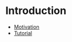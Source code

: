 # Introduction

* [Motivation](/docs/introduction/Motivation.md)
* [Tutorial](/docs/introduction/Tutorial.md)
